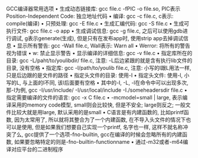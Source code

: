 GCC编译器常用选项
	• 生成动态链接库: gcc file.c -fPIC -o file.so, PIC表示Position-Independent Code: 独立地址代码
	• 编译: gcc -c file.c, c表示: compile(编译)
	• 只预处理: gcc -E file.c
	• 生成汇编代码: gcc -S file.c
	• 生成可执行文件: gcc file.c -o app
	• 生成调试信息: gcc -g file.c, 之后可以使用gdb进行调试, g表示generate(生成), 但是只有在发布app时, 使用strip app去掉调试信息
	• 显示所有警告: gcc -Wall file.c, Wall表示: Warn all
	• Werror: 将所有的警告视为错误
	• w: 禁止显示警告
	• 显示编译的详细信息: gcc -v file.c
	• 指定库所在的目录: gcc -L/paht/to/youlibdir/ file.c, 注意: -L后边紧跟的就是含有执行lib文件的目录, 没有空格
	• 指定库: gcc -l/path/to/youlib file.c, 注意: 小写的l跟L用法一样, 只是后边跟的是文件的路径
	• 指定头文件的目录: 使用-I
	• 指定头文件: 使用-l, 小写的L, 与上面的l不同, 该l后面要有空格
	• 其中的-I, -L, -l在命令中可以出现多次, 那-I为例, gcc -I/usr/include/ -I/usr/local/include -I./someheadersdir file.c
	• 指定需要编译的文件的语言: gcc -x C file.c
	• -mcmodel=small | large, 表示编译采用的memory code模型, small则会比较快, 但是不安全; large则反之; 一般文件比较大就是用large, 默认采用的是small
	• C语言是有内建函数的, 比如printf函数, 因为太常用了, 所以就将其整合为了一个内建函数, 在不导入头文件的情况下也可以是使用, 但是如果我们想要自己实现一个printf, 名字也一样, 这样不就名称冲突了么, gcc提供了一个选项-fno-builtin, gcc在编译的时候会忽略所有的内建函数, 如果要忽略特定的则是-fno-builtin-functionname
	• 通过-m32或者-m64编译对应平台的二进制程序


